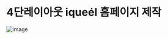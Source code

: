 # 4단레이아웃 iqueél 홈페이지 제작 
![image](https://user-images.githubusercontent.com/49775311/172753594-2b231491-45ea-4548-99b4-949fabf52505.JPG)
